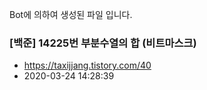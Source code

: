 Bot에 의하여 생성된 파일 입니다. 
### [백준] 14225번 부분수열의 합 (비트마스크) 
- https://taxijjang.tistory.com/40 
- 2020-03-24 14:28:39 
